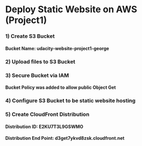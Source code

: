 # Deploy Static Website on AWS (Project1)

### 1) Create S3 Bucket
#### Bucket Name: udacity-website-project1-george
### 2) Upload files to S3 Bucket
### 3) Secure Bucket via IAM
#### Bucket Policy was added to allow public Object Get
### 4) Configure S3 Bucket to be static website hosting 
### 5) Create CloudFront Distribution
#### Distribution ID: E2KU7T3L9GSWMO
#### Distribution End Point: d3get7ykvd8zsk.cloudfront.net
